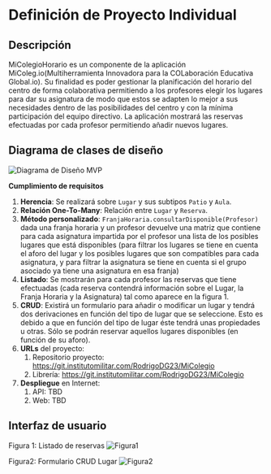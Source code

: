 # Definición de Proyecto Individual

## Descripción
MiColegioHorario es un componente de la aplicación MiColeg.io(Multiherramienta Innovadora para la COLaboración Educativa Global.io). Su finalidad es poder gestionar la planificación del horario del centro de forma colaborativa permitiendo a los profesores elegir los lugares para dar su asignatura de modo que estos se adapten lo mejor a sus necesidades dentro de las posibilidades del centro y con la mínima participación del equipo directivo.
La aplicación mostrará las reservas efectuadas por cada profesor permitiendo añadir nuevos lugares. 

## Diagrama de clases de diseño
![Diagrama de Diseño MVP](https://git.institutomilitar.com/RodrigoDG23/MiColegio/-/wikis/miColegioDiagramaClasesSimplificado.jpg)

**Cumplimiento de requisitos**

1. **Herencia**: Se realizará sobre `Lugar` y sus subtipos `Patio` y `Aula`.
2. **Relación One-To-Many**: Relación entre `Lugar` y `Reserva`.
3. **Método personalizado**: `FranjaHoraria.consultarDisponible(Profesor)` dada una franja horaria y un profesor devuelve una matriz que contiene para cada asignatura impartida por el profesor una lista de los posibles lugares que está disponibles (para filtrar los lugares se tiene en cuenta el aforo del lugar y los posibles lugares que son compatibles para cada asignatura, y para filtrar la asignatura se tiene en cuenta si el grupo asociado ya tiene una asignatura en esa franja)
4. **Listado**: Se mostrarán para cada profesor las reservas que tiene efectuadas (cada reserva contendrá información sobre el Lugar, la Franja Horaria y la Asignatura) tal como aparece en la figura 1.
5. **CRUD**: Existirá un formulario para añadir o modificar un lugar y tendrá dos derivaciones en función del tipo de lugar que se seleccione. Esto es debido a que en función del tipo de lugar éste tendrá unas propiedades u otras. Sólo se podrán reservar aquellos lugares disponibles (en función de su aforo).
6. **URLs** del proyecto:
   1. Repositorio proyecto: https://git.institutomilitar.com/RodrigoDG23/MiColegio
   2. Librería: https://git.institutomilitar.com/RodrigoDG23/MiColegio
7. **Despliegue** en Internet:
   1. API: TBD
   2. Web: TBD

## Interfaz de usuario
Figura 1: Listado de reservas
![Figura1](https://git.institutomilitar.com/RodrigoDG23/MiColegio/-/wikis/InterfazGrafica/Simplificado/horarioSimplificado.jpg)

Figura2: Formulario CRUD Lugar
![Figura2](https://git.institutomilitar.com/RodrigoDG23/MiColegio/-/wikis/InterfazGrafica/Simplificado/insertarLugarSimplificado.jpg)



